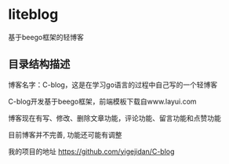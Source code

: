 # liteblog
基于beego框架的轻博客

## 目录结构描述  
博客名字：C-blog，这是在学习go语言的过程中自己写的一个轻博客

C-blog开发基于beego框架，前端模板下载自www.layui.com

博客现在有写、修改、删除文章功能，评论功能、留言功能和点赞功能

目前博客并不完善, 功能还可能有调整

我的项目的地址 https://github.com/yigejidan/C-blog 

           
